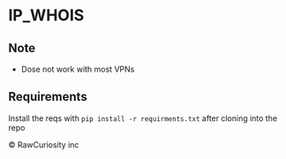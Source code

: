 # IP_WHOIS

## Note
* Dose not work with most VPNs

## Requirements
Install the reqs with `pip install -r requirments.txt` after cloning into the repo

© RawCuriosity inc
